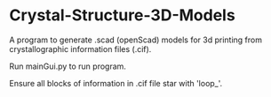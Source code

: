 # Crystal-Structure-3D-Models

A program to generate .scad (openScad) models for 3d printing from crystallographic information files (.cif).

Run mainGui.py to run program.

Ensure all blocks of information in .cif file star with 'loop_'.

